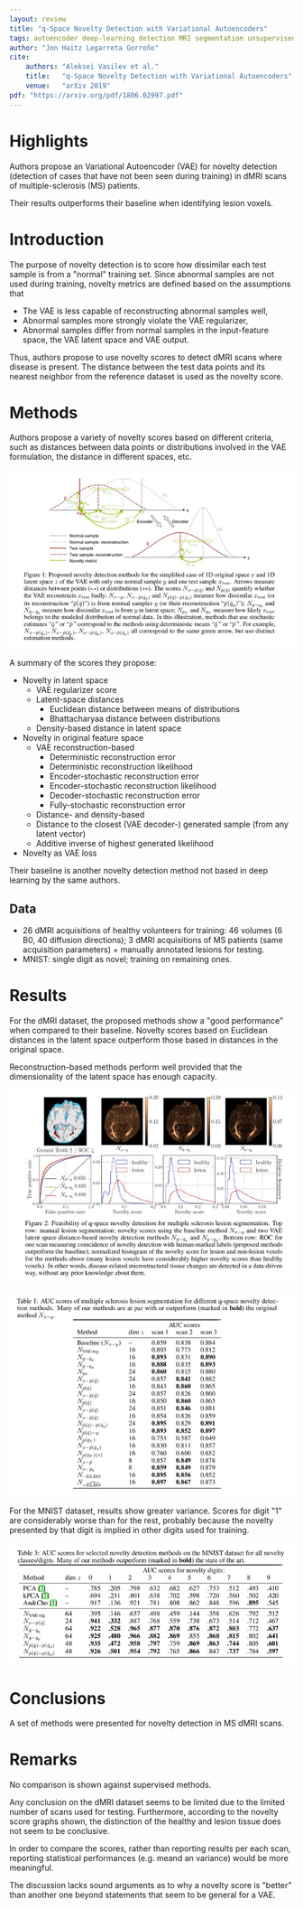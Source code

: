 ```yaml
---
layout: review
title: "q-Space Novelty Detection with Variational Autoencoders"
tags: autoencoder deep-learning detection MRI segmentation unsupervised VAE
author: "Jon Haitz Legarreta Gorroño"
cite:
    authors: "Aleksei Vasilev et al."
    title:   "q-Space Novelty Detection with Variational Autoencoders"
    venue:   "arXiv 2019"
pdf: "https://arxiv.org/pdf/1806.02997.pdf"
---
```



# Highlights

Authors propose an Variational Autoencoder (VAE) for novelty detection
(detection of cases that have not been seen during training) in dMRI scans of
multiple-sclerosis (MS) patients.

Their results outperforms their baseline when identifying lesion voxels.


# Introduction

The purpose of novelty detection is to score how dissimilar each test sample is
from a "normal" training set. Since abnormal samples are not used during
training, novelty metrics are defined based on the assumptions that
- The VAE is less capable of reconstructing abnormal samples well,
- Abnormal samples more strongly violate the VAE regularizer,
- Abnormal samples differ from normal samples in the input-feature space, the
VAE latent space and VAE output.

Thus, authors propose to use novelty scores to detect dMRI scans where disease
is present. The distance between the test data points and its nearest neighbor
from the reference dataset is used as the novelty score.


# Methods

Authors propose a variety of novelty scores based on different criteria, such as
distances between data points or distributions involved in the VAE formulation,
the distance in different spaces, etc.

![](/article/images/qSpaceNoveltyDetectionVAE/NoveltyDetectionScores.jpg)

A summary of the scores they propose:
- Novelty in latent space
  - VAE regularizer score
  - Latent-space distances
    - Euclidean distance between means of distributions
    - Bhattacharyaa distance between distributions
  - Density-based distance in latent space
- Novelty in original feature space
  - VAE reconstruction-based
    - Deterministic reconstruction error
    - Deterministic reconstruction likelihood
    - Encoder-stochastic reconstruction error
    - Encoder-stochastic reconstruction likelihood
    - Decoder-stochastic reconstruction error
    - Fully-stochastic reconstruction error
  - Distance- and density-based
  - Distance to the closest (VAE decoder-) generated sample (from any latent
    vector)
  - Additive inverse of highest generated likelihood
- Novelty as VAE loss

Their baseline is another novelty detection method not based in deep learning by
the same authors.

## Data

- 26 dMRI acquisitions of healthy volunteers for training: 46 volumes (6 B0, 40
  diffusion directions); 3 dMRI acquisitions of MS patients (same acquisition
  parameters) + manually annotated lesions for testing.
- MNIST: single digit as novel; training on remaining ones.


# Results

For the dMRI dataset, the proposed methods show a "good performance" when
compared to their baseline. Novelty scores based on Euclidean distances in the
latent space outperform those based in distances in the original space.

Reconstruction-based methods perform well provided that the dimensionality of
the latent space has enough capacity.

![](/article/images/qSpaceNoveltyDetectionVAE/Results_qSpace.jpg)

![](/article/images/qSpaceNoveltyDetectionVAE/Results_MS_segmentation.jpg)

For the MNIST dataset, results show greater variance. Scores for digit "1" are
considerably worse than for the rest, probably because the novelty presented by
that digit is implied in other digits used for training.

![](/article/images/qSpaceNoveltyDetectionVAE/Results_MNIST.jpg)


# Conclusions

A set of methods were presented for novelty detection in MS dMRI scans.


# Remarks

No comparison is shown against supervised methods.

Any conclusion on the dMRI dataset seems to be limited due to the limited number
of scans used for testing. Furthermore, according to the novelty score graphs
shown, the distinction of the healthy and lesion tissue does not seem to be
conclusive.

In order to compare the scores, rather than reporting results per each scan,
reporting statistical performances (e.g. meand an variance) would be more
meaningful.

The discussion lacks sound arguments as to why a novelty score is "better" than
another one beyond statements that seem to be general for a VAE.

